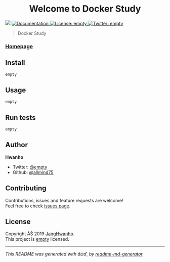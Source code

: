 <h1 align="center">Welcome to Docker Study</h1>
<p>
  <img src="https://img.shields.io/badge/version-0.1.0-blue.svg?cacheSeconds=2592000" />
  <a href="empty">
    <img alt="Documentation" src="https://img.shields.io/badge/documentation-yes-brightgreen.svg" target="_blank" />
  </a>
  <a href="empty">
    <img alt="License: empty" src="https://img.shields.io/badge/License-empty-yellow.svg" target="_blank" />
  </a>
  <a href="https://twitter.com/empty">
    <img alt="Twitter: empty" src="https://img.shields.io/twitter/follow/empty.svg?style=social" target="_blank" />
  </a>
</p>

> Docker Study

### [Homepage](empty)

## Install

```sh
empty
```

## Usage

```sh
empty
```

## Run tests

```sh
empty
```

## Author

**Hwanho**

* Twitter: [@empty](https://twitter.com/empty)
* Github: [@allmind75](https://github.com/allmind75)

## Contributing

Contributions, issues and feature requests are welcome!<br />Feel free to check [issues page](empty).



## License

Copyright ÂŠ 2019 [JangHwanho](https://github.com/allmind75).<br />
This project is [empty](empty) licensed.

***
_This README was generated with â¤ď¸ by [readme-md-generator](https://github.com/kefranabg/readme-md-generator)_
